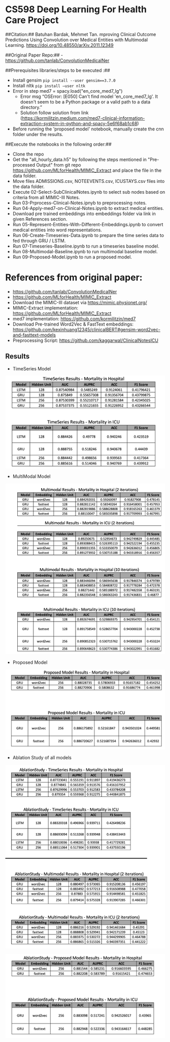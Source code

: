 # CS598 Deep Learning For Health Care Project

##Citation:## Batuhan Bardak, Mehmet Tan. mproving Clinical Outcome Predictions Using Convolution over Medical Entities with Multimodal Learning.
https://doi.org/10.48550/arXiv.2011.12349

##Original Paper Repo:## - https://github.com/tanlab/ConvolutionMedicalNer

##Prerequisites libraries/steps to be executed :##
 - Install gensim `pip install --user gensim==3.7.0`
 - Install nltk `pip install –user nltk`
 - Error in step med7 = spacy.load("en_core_med7_lg")
   - Error msg “OSError: [E050] Can't find model 'en_core_med7_lg'. It doesn't seem to be a Python package or a valid path to a data directory.”
   - Solution follow solution from link (https://kormilitzin.medium.com/med7-clinical-information-extraction-system-in-python-and-spacy-5e6f68ab1c68)
 - Before running the 'proposed model' notebook, manually create the cnn folder under the results.

##Execute the notebooks in the following order:##
 - Clone the repo
 - Get the "all_hourly_data.h5" by following the steps mentioned in "Pre-processed Output" from git repo https://github.com/MLforHealth/MIMIC_Extract and place the file in the data folder.
 - Move files ADMISSIONS.csv, NOTEEVENTS.csv, ICUSTAYS.csv files into the data folder.
 - Execute 02-Select-SubClinicalNotes.ipynb to select sub nodes based on criteria from all MIMIC-III Notes.
 - Run 03-Prprocess-Clinical-Notes.ipnyb to preprocessing notes.
 - Run 04-Apply-med7-on-Clinical-Notes.ipynb to extract medical entities.
 - Download pre trained embeddings into embeddings folder via link in given References section.
 - Run 05-Represent-Entities-With-Different-Embeddings.ipynb to convert medical entities into word representations.
 - Run 06-Create-Timeseries-Data.ipynb to prepare the time series data to fed through GRU / LSTM.
 - Run 07-Timeseries-Baseline.ipynb to run a timeseries baseline model.
 - Run 08-Multimodal-Baseline.ipynb to run multimodal baseline model.
 - Run 09-Proposed-Model.ipynb to run a proposed model.


# References from original paper:

-  https://github.com/tanlab/ConvolutionMedicalNer
-  https://github.com/MLforHealth/MIMIC_Extract
-  Download the MIMIC-III dataset via  https://mimic.physionet.org/
-  MIMIC-Extract implementation:  https://github.com/MLforHealth/MIMIC_Extract
-  med7 implementation:  https://github.com/kormilitzin/med7
-  Download Pre-trained Word2Vec & FastText embeddings:  https://github.com/kexinhuang12345/clinicalBERT#gensim-word2vec-and-fasttext-models
-  Preprocessing Script:  https://github.com/kaggarwal/ClinicalNotesICU

## Results ##

- TimeSeries Model

![alt text](https://github.com/sasanka-pusapati/DLHProject/blob/master/images/timeseries_model.png)

- MultiModal Model

![alt text](https://github.com/sasanka-pusapati/DLHProject/blob/master/images/multimodal.png)

- Proposed Model

![alt text](https://github.com/sasanka-pusapati/DLHProject/blob/master/images/proposedmodel.png)


- Ablation Study of all models

![alt text](https://github.com/sasanka-pusapati/DLHProject/blob/master/images/ablation.png)

![alt text](https://github.com/sasanka-pusapati/DLHProject/blob/master/images/ablation2.png)
